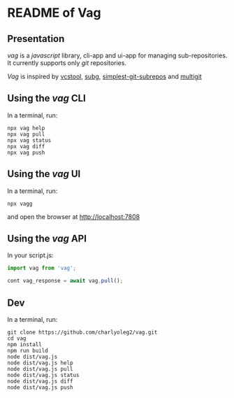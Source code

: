 README of Vag
=============

Presentation
------------

*vag* is a *javascript* library, cli-app and ui-app for managing sub-repositories.
It currently supports only *git* repositories.

*Vag* is inspired by [vcstool](https://github.com/dirk-thomas/vcstool),
[subg](https://github.com/charlyoleg/subg),
[simplest-git-subrepos](https://github.com/jmnavarrol/simplest-git-subrepos) and
[multigit](https://github.com/jmnavarrol/python-multigit)


Using the *vag* CLI
-------------------

In a terminal, run:

```shell
npx vag help
npx vag pull
npx vag status
npx vag diff
npx vag push
```


Using the *vag* UI
-------------------

In a terminal, run:

```shell
npx vagg
```
and open the browser at <http://localhost:7808>


Using the *vag* API
-------------------

In your script.js:

```javascript
import vag from 'vag';

cont vag_response = await vag.pull();
```


Dev
---

In a terminal, run:

```shell
git clone https://github.com/charlyoleg2/vag.git
cd vag
npm install
npm run build
node dist/vag.js
node dist/vag.js help
node dist/vag.js pull
node dist/vag.js status
node dist/vag.js diff
node dist/vag.js push
```
